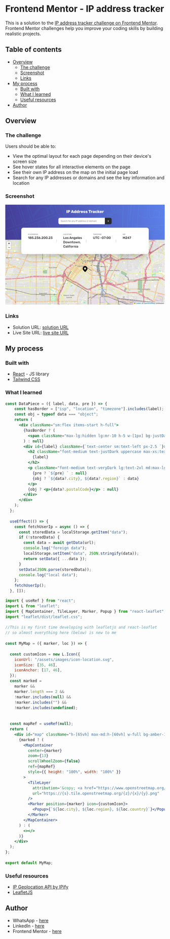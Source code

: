 # Frontend Mentor - IP address tracker

This is a solution to the [IP address tracker challenge on Frontend Mentor](https://www.frontendmentor.io/challenges/ip-address-tracker-I8-0yYAH0). Frontend Mentor challenges help you improve your coding skills by building realistic projects. 
 


## Table of contents

- [Overview](#overview)
  - [The challenge](#the-challenge)
  - [Screenshot](#screenshot)
  - [Links](#links)
- [My process](#my-process)
  - [Built with](#built-with)
  - [What I learned](#what-i-learned)
  - [Useful resources](#useful-resources)
- [Author](#author)


## Overview

### The challenge

Users should be able to:

- View the optimal layout for each page depending on their device's screen size
- See hover states for all interactive elements on the page
- See their own IP address on the map on the initial page load
- Search for any IP addresses or domains and see the key information and location



### Screenshot

![](./screenshot.png)



### Links

- Solution URL: [solution URL](https://github.com/itksweb/ip-address-tracker)
- Live Site URL: [live site URL](https://ip-address-tracker-delta-seven.vercel.app/)

## My process

### Built with

- [React](https://reactjs.org/) - JS library
- [Tailwind CSS](https://tailwindcss.com/)


### What I learned


```jsx
const DataPiece = ({ label, data, pre }) => {
    const hasBorder = ["isp", "location", "timezone"].includes(label);
    const obj = typeof data === "object";
    return (
      <div className="sm:flex items-start h-full">
        {hasBorder ? (
          <span className="max-lg:hidden lg:mr-10 h-5 w-[1px] bg-justDark self-center"></span>
        ) : null}
        <div id={label} className={`text-center sm:text-left px-2.5 `}>
          <h2 className="font-medium text-justDark uppercase max-xs:text-[0.7em] text-[0.8em] ">
            {label}
          </h2>
          <p className="font-medium text-veryDark lg:text-2xl md:max-lg:text-xl text-lg ">
            {pre ? `${pre} ` : null}
            {obj ? `${data?.city}, ${data?.region}` : data}
          </p>
          {obj ? <p>{data?.postalCode}</p> : null}
        </div>
      </div>
    );
  };

  useEffect(() => {
    const fetchUserIp = async () => {
      const storedData = localStorage.getItem("data");
      if (!storedData) {
        const data = await getData(url);
        console.log("foreign data");
        localStorage.setItem("data", JSON.stringify(data));
        return setData({ ...data });
      }
      setData(JSON.parse(storedData));
      console.log("local data");
    };
    fetchUserIp();
  }, []);
```


```jsx
import { useRef } from "react";
import L from "leaflet";
import { MapContainer, TileLayer, Marker, Popup } from "react-leaflet";
import "leaflet/dist/leaflet.css";

//This is my first time developing with leafletjs and react-leaflet
// so almost everything here (below) is new to me

const MyMap = ({ marker, loc }) => {

  const customIcon = new L.Icon({
    iconUrl: "/assets/images/icon-location.svg",
    iconSize: [35, 46],
    iconAnchor: [17, 46],
  });
  const marked =
    marker &&
    marker.length === 2 &&
    !marker.includes(null) &&
    !marker.includes("") &&
    !marker.includes(undefined);
    
  
  const mapRef = useRef(null);
  return (
    <div id="map" className="h-[65vh] max-md:h-[60vh] w-full bg-amber-100 m-0">
      {marked ? (
        <MapContainer
          center={marker}
          zoom={13}
          scrollWheelZoom={false}
          ref={mapRef}
          style={{ height: "100%", width: "100%" }}
        >
          <TileLayer
            attribution='&copy; <a href="https://www.openstreetmap.org/copyright">OpenStreetMap</a> contributors'
            url="https://{s}.tile.openstreetmap.org/{z}/{x}/{y}.png"
          />
          <Marker position={marker} icon={customIcon}>
            <Popup>{`${loc.city}, ${loc.region}, ${loc.country}`}</Popup>
          </Marker>
        </MapContainer>
      ) : (
        <></>
      )}
    </div>
  );
};

export default MyMap;

```

### Useful resources
 - [IP Geolocation API by IPify](https://geo.ipify.org/)
 - [LeafletJS](https://leafletjs.com/)



## Author

- WhatsApp - [here](https://wa.me/2348060719978)
- LinkedIn - [here](https://www.linkedin.com/in/kingsleyikpefan)
- Frontend Mentor - [here](https://www.frontendmentor.io/itksweb)


